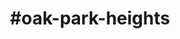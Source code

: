 ---
title: "#oak-park-heights"
hashtag: "oak-park-heights"
tags:
  - Cities I have visited
  - Cities I have worked in
  - City
  - Washington County
  - Minnesota
---